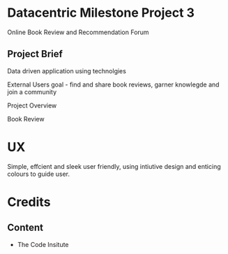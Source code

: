 # Datacentric Milestone Project 3

Online Book Review and Recommendation Forum

## Project Brief 

Data driven application using technolgies 

External Users goal - find and share book reviews, garner knowlegde and join a community 

Project Overview 

Book Review

# UX 

Simple, effcient and sleek user friendly, using intiutive design and enticing colours to guide user.

# Credits

## Content

* The Code Insitute 
